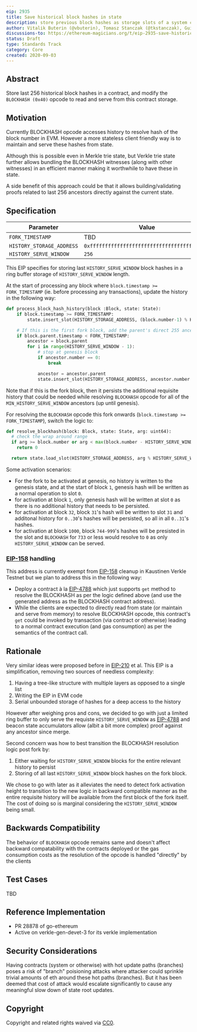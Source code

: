 ```yaml
---
eip: 2935
title: Save historical block hashes in state
description: store previous block hashes as storage slots of a system contract to allow for stateless execution
author: Vitalik Buterin (@vbuterin), Tomasz Stanczak (@tkstanczak), Guillaume Ballet (@gballet), Gajinder Singh (@g11tech), Tanishq Jasoria (@tanishqjasoria)
discussions-to: https://ethereum-magicians.org/t/eip-2935-save-historical-block-hashes-in-state/4565
status: Draft
type: Standards Track
category: Core
created: 2020-09-03
---
```


## Abstract

Store last 256 historical block hashes in a contract, and modify the `BLOCKHASH (0x40)` opcode to read and serve from this contract storage.

## Motivation

Currently BLOCKHASH opcode accesses history to resolve hash of the block number in EVM. However a more stateless client friendly way is to maintain and serve these hashes from state.

Although this is possible even in Merkle trie state, but Verkle trie state further allows bundling the BLOCKHASH witnesses (along with other witnesses) in an efficient manner making it worthwhile to have these in state.

A side benefit of this approach could be that it allows building/validating proofs related to last 256 ancestors directly against the current state.

## Specification

| Parameter | Value |
| - | - |
| `FORK_TIMESTAMP` | TBD |
| `HISTORY_STORAGE_ADDRESS` | `0xfffffffffffffffffffffffffffffffffffffffe`|
| `HISTORY_SERVE_WINDOW` | `256` |

This EIP specifies for storing last `HISTORY_SERVE_WINDOW` block hashes in a ring buffer storage of `HISTORY_SERVE_WINDOW` length.


At the start of processing any block where `block.timestamp >= FORK_TIMESTAMP` (ie. before processing any transactions), update the history in the following way:

```python
def process_block_hash_history(block :Block, state: State):
    if block.timestamp >= FORK_TIMESTAMP:
        state.insert_slot(HISTORY_STORAGE_ADDRESS, (block.number-1) % HISTORY_SERVE_WINDOW , block.parent.hash)

    # If this is the first fork block, add the parent's direct 255 ancestors as well
    if block.parent.timestamp < FORK_TIMESTAMP:
        ancestor = block.parent
        for i in range(HISTORY_SERVE_WINDOW - 1):
            # stop at genesis block
            if ancestor.number == 0:
                break

            ancestor = ancestor.parent
            state.insert_slot(HISTORY_STORAGE_ADDRESS, ancestor.number % HISTORY_SERVE_WINDOW, ancestor.hash)
```

Note that if this is the fork block, then it persists the additional requisite history that could be needed while resolving `BLOCKHASH` opcode for all of the `MIN_HISTORY_SERVE_WINDOW` ancestors (up until genesis).

For resolving the `BLOCKHASH` opcode this fork onwards (`block.timestamp >= FORK_TIMESTAMP`), switch the logic to:

```python
def resolve_blockhash(block: Block, state: State, arg: uint64):
  # check the wrap around range
  if arg >= block.number or arg < max(block.number - HISTORY_SERVE_WINDOW, 0)
    return 0

  return state.load_slot(HISTORY_STORAGE_ADDRESS, arg % HISTORY_SERVE_WINDOW)
```

Some activation scenarios:

 * For the fork to be activated at genesis, no history is written to the genesis state, and at the start of block `1`, genesis hash will be written as a normal operation to slot `0`.
 * for activation at block `1`, only genesis hash will be written at slot `0` as there is no additional history that needs to be persisted.
 * for activation at block `32`, block `31`'s hash will be written to slot `31` and additonal history for `0..30`'s hashes will be persisted, so all in all `0..31`'s hashes.
 * for activation at block `1000`, block `744-999`'s hashes will be presisted in the slot and `BLOCKHASH` for `733` or less would resolve to `0` as only `HISTORY_SERVE_WINDOW` can be served.

### [EIP-158](./eip-158.md) handling

This address is currently exempt from [EIP-158](./eip-158.md) cleanup in Kaustinen Verkle Testnet but we plan to address this in the following way:

* Deploy a contract à la [EIP-4788](./eip-4788.md) which just supports `get` method to resolve the BLOCKHASH as per the logic defined above (and use the generated address as the BLOCKHASH contract address).
* While the clients are expected to directly read from state (or maintain and serve from memory) to resolve BLOCKHASH opcode, this contract's `get` could be invoked by transaction (via contract or otherwise) leading to a normal contract execution (and gas consumption) as per the semantics of the contract call.

## Rationale

Very similar ideas were proposed before in [EIP-210](./eip-210.md) et al. This EIP is a simplification, removing two sources of needless complexity:

1. Having a tree-like structure with multiple layers as opposed to a single list
2. Writing the EIP in EVM code
3. Serial unbounded storage of hashes for a deep access to the history

However after weighing pros and cons, we decided to go with just a limited ring buffer to only serve the requiste `HISTORY_SERVE_WINDOW` as [EIP-4788](./eip-4788.md) and beacon state accumulators allow (albit a bit more complex) proof against any ancestor since merge.

Second concern was how to best transition the BLOCKHASH resolution logic post fork by:

1. Either waiting for  `HISTORY_SERVE_WINDOW` blocks for the entire relevant history to persist
2. Storing of all last `HISTORY_SERVE_WINDOW` block hashes on the fork block.

We chose to go with later as it alleviates the need to detect fork activation height to transition to the new logic in backward compatible manner as the entire requisite history will be available from the first block of the fork itself. The cost of doing so is marginal considering the `HISTORY_SERVE_WINDOW` being small.

## Backwards Compatibility

The behavior of `BLOCKHASH` opcode remains same and doesn't affect backward compatability with the contracts deployed or the gas consumption costs as the resolution of the opcode is handled "directly" by the clients

## Test Cases

TBD

## Reference Implementation

 * PR 28878 of go-ethereum
 * Active on verkle-gen-devet-3 for its verkle implementation

## Security Considerations

Having contracts (system or otherwise) with hot update paths (branches) poses a risk of "branch" poisioning attacks where attacker could sprinkle trivial amounts of eth around these hot paths (branches). But it has been deemed that cost of attack would escalate significantly to cause any meaningful slow down of state root updates.

## Copyright

Copyright and related rights waived via [CC0](../LICENSE.md).
